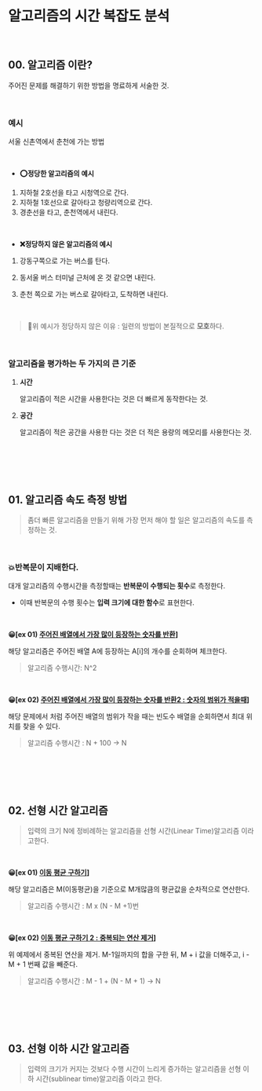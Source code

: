 # 알고리즘의 시간 복잡도 분석

</br>

## 00. 알고리즘 이란?

주어진 문제를 해결하기 위한 방법을 명료하게 서술한 것.

</br>

### 예시

서울 신촌역에서 춘천에 가는 방법  

</br>

- **⭕정당한 알고리즘의 예시**

1. 지하철 2호선을 타고 시청역으로 간다.
2. 지하철 1호선으로 갈아타고 청량리역으로 간다.
3. 경춘선을 타고, 춘천역에서 내린다.

</br>

- **❌정당하지 않은 알고리즘의 예시**

1. 강동구쪽으로 가는 버스를 탄다.

2. 동서울 버스 터미널 근처에 온 것 같으면 내린다.

3. 춘천 쪽으로 가는 버스로 갈아타고, 도착하면 내린다.

   </br>

>  🔅위 예시가 정당하지 않은 이유 : 일련의 방법이 본질적으로 **모호**하다.

</br>

### 알고리즘을 평가하는 두 가지의 큰 기준

1. **시간**

   알고리즘이 적은 시간을 사용한다는 것은 더 빠르게 동작한다는 것.

2. **공간**

   알고리즘이 적은 공간을 사용한 다는 것은 더 적은 용량의 메모리를 사용한다는 것.
   
   </br>
   
   </br>
   
   </br>
   
   </br>

## 01. 알고리즘 속도 측정 방법

> 좀더 빠른 알고리즘을 만들기 위해 가장 먼저 해야 할 일은 알고리즘의 속도를 측정하는 것.

</br>

### 💥반복문이 지배한다.

대개 알고리즘의 수행시간을 측정할때는 **반복문이 수행되는 횟수**로 측정한다.

- 이때 반복문의 수행 횟수는 **입력 크기에 대한 함수**로 표현한다.

</br>

**😀[ex 01) [주어진 배열에서 가장 많이 등장하는 숫자를 반환](https://github.com/coke05288/Algorithm/tree/master/Algo-Study/01.Algorithm-Problem-Solving-Strategy/01-01-Time_complexity_analysis/01-01-01-Introduction/01-01-01-가장많은수.cpp)]**

해당 알고리즘은 주어진 배열 A에 등장하는 A[i]의 개수를 순회하며 체크한다.

> 알고리즘 수행시간: N^2

</br>

**😀[ex 02) [주어진 배열에서 가장 많이 등장하는 숫자를 반환2 : 숫자의 범위가 적을때](https://github.com/coke05288/Algorithm/blob/master/Algo-Study/01.Algorithm-Problem-Solving-Strategy/01-01-Time_complexity_analysis/01-01-01-Introduction/01-01-01-가장많은수2.cpp)]**

해당 문제에서 처럼 주어진 배열의 범위가 작을 때는 빈도수 배열을 순회하면서 최대 위치를 찾을 수 있다.

> 알고리즘 수행시간 : N + 100 -> N

</br>

</br>

</br>

</br>

## 02. 선형 시간 알고리즘

> 입력의 크기 N에 정비례하는 알고리즘을 선형 시간(Linear Time)알고리즘 이라고한다.

</br>

**😀[ex 01) [이동 평균 구하기](https://github.com/coke05288/Algorithm/tree/master/Algo-Study/01.Algorithm-Problem-Solving-Strategy/01-01-Time_complexity_analysis/01-01-02-Linear_time_Algorithm/01-01-02-이동평균.cpp)]**

해당 알고리즘은 M(이동평균)을 기준으로 M개많큼의 평균값을 순차적으로 연산한다.

> 알고리즘 수행시간 : M x (N - M +1)번

</br>

**😀[ex 02) [이동 평균 구하기 2 : 중복되는 연산 제거](https://github.com/coke05288/Algorithm/tree/master/Algo-Study/01.Algorithm-Problem-Solving-Strategy/01-01-Time_complexity_analysis/01-01-02-Linear_time_Algorithm/01-01-02-이동평균2.cpp)]**

위 예제에서 중복된 연산을 제거.  M-1일까지의 합을 구한 뒤, M + i 값을 더해주고, i - M + 1 번째 값을 빼준다.

> 알고리즘 수행시간 : M - 1 + (N - M + 1) -> N

</br>

</br>

</br>

</br>

## 03. 선형 이하 시간 알고리즘

> 입력의 크기가 커지는 것보다 수행 시간이  느리게 증가하는 알고리즘을 선형 이하 시간(sublinear time)알고리즘 이라고 한다.

